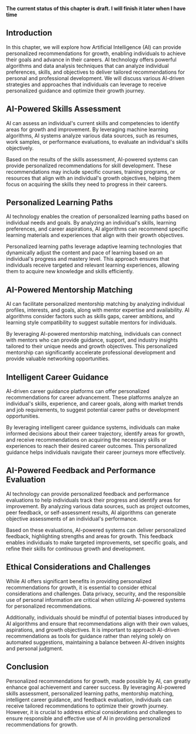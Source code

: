 **The current status of this chapter is draft. I will finish it later when I have time**

Introduction
------------

In this chapter, we will explore how Artificial Intelligence (AI) can provide personalized recommendations for growth, enabling individuals to achieve their goals and advance in their careers. AI technology offers powerful algorithms and data analysis techniques that can analyze individual preferences, skills, and objectives to deliver tailored recommendations for personal and professional development. We will discuss various AI-driven strategies and approaches that individuals can leverage to receive personalized guidance and optimize their growth journey.

AI-Powered Skills Assessment
----------------------------

AI can assess an individual's current skills and competencies to identify areas for growth and improvement. By leveraging machine learning algorithms, AI systems analyze various data sources, such as resumes, work samples, or performance evaluations, to evaluate an individual's skills objectively.

Based on the results of the skills assessment, AI-powered systems can provide personalized recommendations for skill development. These recommendations may include specific courses, training programs, or resources that align with an individual's growth objectives, helping them focus on acquiring the skills they need to progress in their careers.

Personalized Learning Paths
---------------------------

AI technology enables the creation of personalized learning paths based on individual needs and goals. By analyzing an individual's skills, learning preferences, and career aspirations, AI algorithms can recommend specific learning materials and experiences that align with their growth objectives.

Personalized learning paths leverage adaptive learning technologies that dynamically adjust the content and pace of learning based on an individual's progress and mastery level. This approach ensures that individuals receive targeted and relevant learning experiences, allowing them to acquire new knowledge and skills efficiently.

AI-Powered Mentorship Matching
------------------------------

AI can facilitate personalized mentorship matching by analyzing individual profiles, interests, and goals, along with mentor expertise and availability. AI algorithms consider factors such as skills gaps, career ambitions, and learning style compatibility to suggest suitable mentors for individuals.

By leveraging AI-powered mentorship matching, individuals can connect with mentors who can provide guidance, support, and industry insights tailored to their unique needs and growth objectives. This personalized mentorship can significantly accelerate professional development and provide valuable networking opportunities.

Intelligent Career Guidance
---------------------------

AI-driven career guidance platforms can offer personalized recommendations for career advancement. These platforms analyze an individual's skills, experience, and career goals, along with market trends and job requirements, to suggest potential career paths or development opportunities.

By leveraging intelligent career guidance systems, individuals can make informed decisions about their career trajectory, identify areas for growth, and receive recommendations on acquiring the necessary skills or experiences to reach their desired career outcomes. This personalized guidance helps individuals navigate their career journeys more effectively.

AI-Powered Feedback and Performance Evaluation
----------------------------------------------

AI technology can provide personalized feedback and performance evaluations to help individuals track their progress and identify areas for improvement. By analyzing various data sources, such as project outcomes, peer feedback, or self-assessment results, AI algorithms can generate objective assessments of an individual's performance.

Based on these evaluations, AI-powered systems can deliver personalized feedback, highlighting strengths and areas for growth. This feedback enables individuals to make targeted improvements, set specific goals, and refine their skills for continuous growth and development.

Ethical Considerations and Challenges
-------------------------------------

While AI offers significant benefits in providing personalized recommendations for growth, it is essential to consider ethical considerations and challenges. Data privacy, security, and the responsible use of personal information are critical when utilizing AI-powered systems for personalized recommendations.

Additionally, individuals should be mindful of potential biases introduced by AI algorithms and ensure that recommendations align with their own values, aspirations, and growth objectives. It is important to approach AI-driven recommendations as tools for guidance rather than relying solely on automated suggestions, maintaining a balance between AI-driven insights and personal judgment.

Conclusion
----------

Personalized recommendations for growth, made possible by AI, can greatly enhance goal achievement and career success. By leveraging AI-powered skills assessment, personalized learning paths, mentorship matching, intelligent career guidance, and feedback evaluation, individuals can receive tailored recommendations to optimize their growth journey. However, it is crucial to address ethical considerations and challenges to ensure responsible and effective use of AI in providing personalized recommendations for growth.
